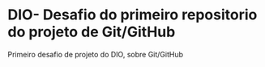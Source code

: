 # DIO- Desafio do primeiro repositorio do projeto de Git/GitHub
Primeiro desafio de projeto do DIO, sobre Git/GitHub
